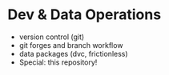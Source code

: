 # Dev & Data Operations

- version control (git)
- git forges and branch workflow
- data packages (dvc, frictionless)
- Special: this repository!

